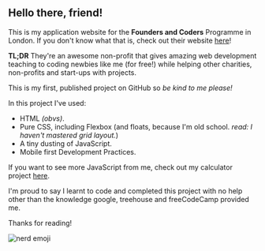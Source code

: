## Hello there, friend!

This is my application website for the **Founders and Coders** Programme in London. 
If you don't know what that is, check out their website [here](https://foundersandcoders.com/)! 

**TL;DR** They're an awesome non-profit that gives amazing web development teaching to coding newbies like me (for free!) 
while helping other charities, non-profits and start-ups with projects.

This is my first, published project on GitHub so _be kind to me please!_

In this project I've used: 
* HTML _(obvs)_.
* Pure CSS, including Flexbox (and floats, because I'm old school. _read: I haven't mastered grid layout._)
* A tiny dusting of JavaScript.
* Mobile first Development Practices.

If you want to see more JavaScript from me, check out my calculator project [here](https://github.com/developess/calculator).

I'm proud to say I learnt to code and completed this project with no help other than 
the knowledge google, treehouse and freeCodeCamp provided me. 

Thanks for reading!

![nerd emoji][nerd emoji]

[nerd emoji]:https://emojipedia-us.s3.amazonaws.com/thumbs/120/apple/114/nerd-face_1f913.png
